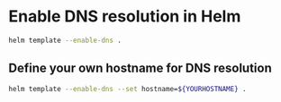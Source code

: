 # Enable DNS resolution in Helm

```bash
helm template --enable-dns .
```

## Define your own hostname for DNS resolution

```bash
helm template --enable-dns --set hostname=${YOURHOSTNAME} .
```
